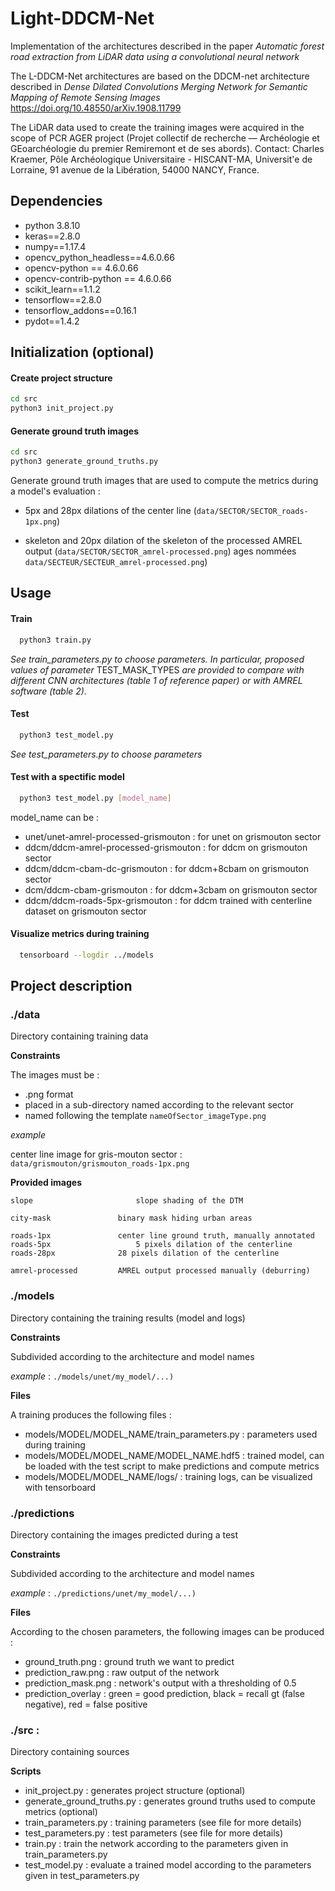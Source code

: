 
# Light-DDCM-Net

Implementation of the architectures described in the paper _Automatic forest road extraction from LiDAR data using a convolutional neural network_

The L-DDCM-Net architectures are based on the DDCM-net architecture described in _Dense Dilated Convolutions Merging Network for Semantic Mapping of Remote Sensing Images_	https://doi.org/10.48550/arXiv.1908.11799

The LiDAR data used to create the training images were acquired in the scope of PCR AGER project (Projet collectif de recherche — Archéologie et GEoarchéologie du premier Remiremont et de ses abords).
Contact: Charles Kraemer, Pôle Archéologique Universitaire - HISCANT-MA,
Universit\'e de Lorraine, 91 avenue de la Libération, 54000 NANCY, France.


## Dependencies

- python 3.8.10
- keras==2.8.0
- numpy==1.17.4
- opencv_python_headless==4.6.0.66
- opencv-python == 4.6.0.66
- opencv-contrib-python == 4.6.0.66
- scikit_learn==1.1.2
- tensorflow==2.8.0
- tensorflow_addons==0.16.1
- pydot==1.4.2

## Initialization (optional)

#### Create project structure

```sh
cd src
python3 init_project.py
```

#### Generate ground truth images

```sh
cd src
python3 generate_ground_truths.py
```

Generate ground truth images that are used to compute the metrics during a model's evaluation :

- 5px and 28px dilations of the center line (`data/SECTOR/SECTOR_roads-1px.png`)

- skeleton and 20px dilation of the skeleton of the processed AMREL output (`data/SECTOR/SECTOR_amrel-processed.png`)
ages nommées `data/SECTEUR/SECTEUR_amrel-processed.png`)

## Usage

#### Train
```sh
  python3 train.py
```
_See train_parameters.py to choose parameters. In particular, proposed values of parameter_ TEST_MASK_TYPES _are provided to compare with different CNN architectures (table 1 of reference paper) or with AMREL software (table 2)._


#### Test
```sh
  python3 test_model.py
```
_See test_parameters.py to choose parameters_

#### Test with a spectific model
```sh
  python3 test_model.py [model_name]
```
model_name can be :
- unet/unet-amrel-processed-grismouton : for unet on grismouton sector
- ddcm/ddcm-amrel-processed-grismouton : for ddcm on grismouton sector
- ddcm/ddcm-cbam-dc-grismouton : for ddcm+8cbam on grismouton sector
- dcm/ddcm-cbam-grismouton : for ddcm+3cbam on grismouton sector
- ddcm/ddcm-roads-5px-grismouton : for ddcm trained with centerline dataset on grismouton sector


#### Visualize metrics during training
```sh
  tensorboard --logdir ../models
```

## Project description


### ./data

Directory containing training data
	
**Constraints**

The images must be :

- .png format
- placed in a sub-directory named according to the relevant sector
- named following the template `nameOfSector_imageType.png`

_example_

center line image for gris-mouton sector : `data/grismouton/grismouton_roads-1px.png`


**Provided images**

	slope 						slope shading of the DTM

	city-mask 				binary mask hiding urban areas

	roads-1px 				center line ground truth, manually annotated
	roads-5px					5 pixels dilation of the centerline
	roads-28px				28 pixels dilation of the centerline

	amrel-processed			AMREL output processed manually (deburring)


### ./models 

Directory containing the training results (model and logs)

**Constraints**

Subdivided according to the architecture and model names

_example_ : `./models/unet/my_model/...)`

**Files**

A training produces the following files :

- models/MODEL/MODEL_NAME/train_parameters.py : parameters used during training
- models/MODEL/MODEL_NAME/MODEL_NAME.hdf5 : trained model, can be loaded with the test script to make predictions and compute metrics
- models/MODEL/MODEL_NAME/logs/ : training logs, can be visualized with tensorboard



### ./predictions

Directory containing the images predicted during a test

**Constraints**

Subdivided according to the architecture and model names

_example_ : `./predictions/unet/my_model/...)`

**Files**

According to the chosen parameters, the following images can be produced : 

- ground_truth.png : ground truth we want to predict
- prediction_raw.png : raw output of the network 
- prediction_mask.png : network's output with a thresholding of 0.5
- prediction_overlay : green = good prediction, black = recall gt (false negative), red = false positive 

### ./src : 

Directory containing sources

**Scripts** 

- init_project.py : generates project structure (optional)
- generate_ground_truths.py : generates ground truths used to compute metrics (optional)
- train_parameters.py : training parameters (see file for more details) 
- test_parameters.py : test parameters (see file for more details) 
- train.py : train the network according to the parameters given in train_parameters.py
- test_model.py : evaluate a trained model according to the parameters given in test_parameters.py 



